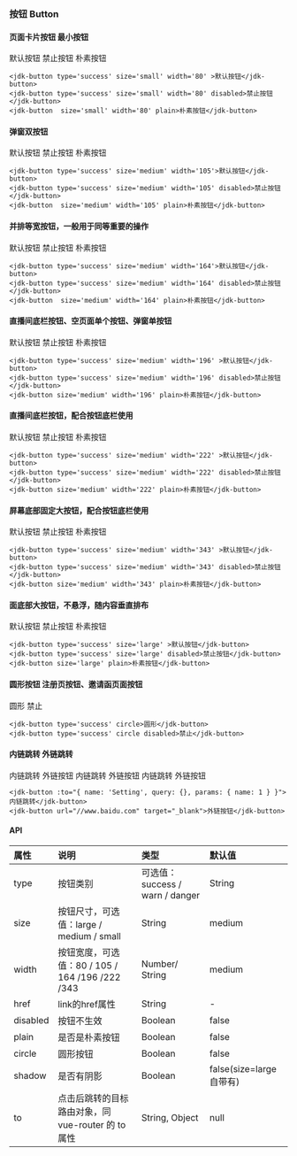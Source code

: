 ### 按钮 Button

#### 页面卡片按钮 最小按钮

<div class="component-wrapper">
    <jdk-button type='success' size='small' width='80' >默认按钮</jdk-button>
    <jdk-button type='success' size='small' width='80' disabled>禁止按钮</jdk-button>
    <jdk-button  size='small' width='80' plain>朴素按钮</jdk-button>
</div>

``` vue
<jdk-button type='success' size='small' width='80' >默认按钮</jdk-button>
<jdk-button type='success' size='small' width='80' disabled>禁止按钮</jdk-button>
<jdk-button  size='small' width='80' plain>朴素按钮</jdk-button>
```

#### 弹窗双按钮

<div class="component-wrapper">
    <jdk-button type='success' size='medium' width='105'>默认按钮</jdk-button>
    <jdk-button type='success' size='medium' width='105' disabled>禁止按钮</jdk-button>
    <jdk-button size='medium' width='105' plain>朴素按钮</jdk-button>
</div>

``` vue
<jdk-button type='success' size='medium' width='105'>默认按钮</jdk-button>
<jdk-button type='success' size='medium' width='105' disabled>禁止按钮</jdk-button>
<jdk-button  size='medium' width='105' plain>朴素按钮</jdk-button>
```

#### 并排等宽按钮，一般用于同等重要的操作

<div class="component-wrapper">
    <jdk-button type='success' size='medium' width='164'>默认按钮</jdk-button>
    <jdk-button type='success' size='medium' width='164' disabled>禁止按钮</jdk-button>
    <jdk-button  size='medium' width='164' plain>朴素按钮</jdk-button>
</div>

``` vue
<jdk-button type='success' size='medium' width='164'>默认按钮</jdk-button>
<jdk-button type='success' size='medium' width='164' disabled>禁止按钮</jdk-button>
<jdk-button  size='medium' width='164' plain>朴素按钮</jdk-button>
```

#### 直播间底栏按钮、空页面单个按钮、弹窗单按钮

<div class="component-wrapper">
    <jdk-button type='success' size='medium' width='196' >默认按钮</jdk-button>
    <jdk-button type='success' size='medium' width='196' disabled>禁止按钮</jdk-button>
    <jdk-button size='medium' width='196' plain>朴素按钮</jdk-button>
</div>

``` vue
<jdk-button type='success' size='medium' width='196' >默认按钮</jdk-button>
<jdk-button type='success' size='medium' width='196' disabled>禁止按钮</jdk-button>
<jdk-button size='medium' width='196' plain>朴素按钮</jdk-button>
```

#### 直播间底栏按钮，配合按钮底栏使用

<div class="component-wrapper">
    <jdk-button type='success' size='medium' width='222' >默认按钮</jdk-button>
    <jdk-button type='success' size='medium' width='222' disabled>禁止按钮</jdk-button>
    <jdk-button size='medium' width='222' plain>朴素按钮</jdk-button>
</div>

``` vue
<jdk-button type='success' size='medium' width='222' >默认按钮</jdk-button>
<jdk-button type='success' size='medium' width='222' disabled>禁止按钮</jdk-button>
<jdk-button size='medium' width='222' plain>朴素按钮</jdk-button>
```

#### 屏幕底部固定大按钮，配合按钮底栏使用

<div class="component-wrapper">
    <jdk-button type='success' size='medium' width='343' >默认按钮</jdk-button>
    <jdk-button type='success' size='medium' width='343' disabled>禁止按钮</jdk-button>
    <jdk-button size='medium' width='343' plain>朴素按钮</jdk-button>
</div>

``` vue
<jdk-button type='success' size='medium' width='343' >默认按钮</jdk-button>
<jdk-button type='success' size='medium' width='343' disabled>禁止按钮</jdk-button>
<jdk-button size='medium' width='343' plain>朴素按钮</jdk-button>
```


#### 面底部大按钮，不悬浮，随内容垂直排布

<div class="component-wrapper">
    <jdk-button type='success' size='large' >默认按钮</jdk-button>
    <jdk-button type='success' size='large' disabled>禁止按钮</jdk-button>
    <jdk-button size='large' plain>朴素按钮</jdk-button>
</div>

``` vue
<jdk-button type='success' size='large' >默认按钮</jdk-button>
<jdk-button type='success' size='large' disabled>禁止按钮</jdk-button>
<jdk-button size='large' plain>朴素按钮</jdk-button>
```

#### 圆形按钮 注册页按钮、邀请函页面按钮

<div class="component-wrapper">
    <jdk-button type='success' circle >圆形</jdk-button>
    <jdk-button type='success' circle disabled>禁止</jdk-button>
</div>

``` vue
<jdk-button type='success' circle>圆形</jdk-button>
<jdk-button type='success' circle disabled>禁止</jdk-button>
```

#### 内链跳转 外链跳转

<div class="component-wrapper">
    <jdk-button type='success' size='large' :to="{ name: 'Setting', query: {}, params: { name: 1 } }">内链跳转</jdk-button>
		<jdk-button type='success' size='large' href="//www.baidu.com" target="_blank">外链按钮</jdk-button>
		<jdk-button disabled type='success'  size='large' :to="{ name: 'Setting', query: {}, params: { name: 1 } }">内链跳转</jdk-button>
		<jdk-button disabled type='success' size='large'  href="//www.baidu.com" target="_blank">外链按钮</jdk-button>
		<jdk-button  plain size='large' :to="{ name: 'Setting', query: {}, params: { name: 1 } }">内链跳转</jdk-button>
		<jdk-button  plain size='large'  href="//www.baidu.com" target="_blank">外链按钮</jdk-button>
</div>

``` vue
<jdk-button :to="{ name: 'Setting', query: {}, params: { name: 1 } }">内链跳转</jdk-button>
<jdk-button url="//www.baidu.com" target="_blank">外链按钮</jdk-button>
```

#### API
|属性|说明|类型|默认值|
| :-----| :---- | :---- | :---- |
|type | 按钮类别| 可选值：success / warn / danger | String| primary|
|size|按钮尺寸，可选值：large / medium / small|String|medium|
|width|按钮宽度，可选值：80 / 105 / 164 /196  /222 /343 |Number/ String|medium|
|href|link的href属性|String|-|
|disabled|按钮不生效|Boolean|false|
|plain|是否是朴素按钮|Boolean|false|
|circle|圆形按钮|Boolean|false|
|shadow|是否有阴影|Boolean|false(size=large自带有)|
|to|点击后跳转的目标路由对象，同 vue-router 的 to 属性|String, Object|null|

<script>
    import Vue from 'vue'
    import jdk from '@src'
		import '@/scss/docs.scss'
    Vue.use(jdk)

    export default {
        data () {
            return {
            }
        },
        methods: {
        }
    }
</script>
